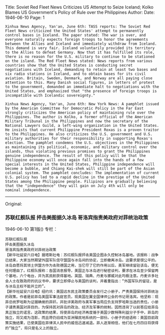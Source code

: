Title: Soviet Red Fleet News Criticizes US Attempt to Seize Iceland; Kolko Blames US Government's Policy of Rule over the Philippines
Author:
Date: 1946-06-10
Page: 1

    Xinhua News Agency, Yan'an, June 6th: TASS reports: The Soviet Red Fleet News criticized the United States' attempt to permanently control bases in Iceland. The paper stated: The war is over, and everyone naturally expects foreign troops to honor the agreements between the Allies and Iceland and immediately withdraw from Iceland. This demand is very fair. Iceland voluntarily provided its territory to the Allies to defeat Germany. Now that it has fulfilled its role, there is no reason for the U.S. military to continue to be stationed on the island. The Red Fleet News stated: News reports from various countries show that the United States is conducting secret negotiations with Iceland, demanding to retain at least two bases and six radio stations in Iceland, and to obtain bases for its civil aviation. Britain, Sweden, Denmark, and Norway are all paying close attention to this. Many Danish social figures, in letters of protest to the government, demanded an immediate halt to negotiations with the United States, and emphasized that "the presence of foreign troops is incompatible with Icelandic sovereignty."

    Xinhua News Agency, Yan'an, June 6th: New York News: A pamphlet issued by the American Committee for Democratic Policy in the Far East strongly criticizes the American policy of maintaining rule over the Philippines. The author is Kolko, a former official of the American Military Tribunal in the Philippines and now the secretary of the National Lawyers Guild, a left-wing organization in the United States. He insists that current Philippine President Roxas is a proven traitor to the Philippines. He also criticizes the U.S. government and U.S. military authorities for their responsibility in supporting Roxas's election. The pamphlet condemns the U.S. objectives in the Philippines as maintaining its political, economic, and military control over the islands, thus violating previous promises to grant the Philippines genuine independence. The result of this policy will be that the Philippine economy will once again fall into the hands of a few special interests in the United States, Philippine independence will become a bubble, and Chiang Kai-shek will still be part of the Asian colonial system. The pamphlet concludes: The implementation of current U.S. policy has led to a rapid decline in the prestige of the United States among the Philippine people. Filipinos are gradually believing that the "independence" they will gain on July 4th will only be nominal independence.



<hr /> 

Original: 


### 苏联红舰队报  抨击美图据久冰岛  哥洛宾指责美政府对菲统治政策

1946-06-10
第1版()
专栏：

    苏联红舰队报
    抨击美图据久冰岛
    哥洛宾指责美政府对菲统治政策
    【新华社延安六日电】据塔斯社电：苏红舰队报抨击美国企图永久控制冰岛基地。该报称：战争已结束，大家当然期望外国军队信守盟国与冰岛间的协定，立即撤离冰岛。这要求是很公平的。冰岛自愿将其领土供盟方作为击败德国之用，当它尽了它的作用以后，美军继续留驻该岛，便无任何理由了。红舰队报称：各国消息报导，美国正与冰岛进行秘密谈判，要求在冰岛至少保留两个基地，六个电台，并为其民航获得基地。英国、瑞典、丹麦与挪威对此均极注意。丹麦许多社会人士在致政府的抗议书中，要求立即停止与美国的谈判，并着重指出：“外国军队的留驻，是与冰岛主权不能并立的”。
    【新华社延安六日电】纽约讯：美国远东民主政策委员会发行之小册子，严责美国保持对菲统治的政策。作者是前菲岛美国军事法庭官员，现美国左翼全国律师公会的书记哥洛宾。他坚称：现菲总统罗哈斯为证据确凿的菲奸。并批评美政府与美军事当局应负支持罗哈斯当选的责任。小册子谴责美国对菲目的，为保持其对菲岛的政治、经济及军事的统制，因而违背了以前答应给菲岛真正独立的诺言。这政策的结果，将使菲岛的经济再度循于美国少数特殊利益分子手中，菲岛的独立，将又成为泡影，而且蒋仍旧成为亚洲殖民地系统的一部份。小册子的结语称：美国目前政策实施结果，已使美国在菲律滨人民中的威信迅速减退。菲人逐渐相信，他们在七月四日将获得的“独立”，将只是名义上的独立。
